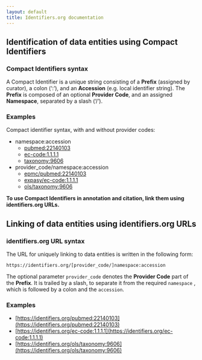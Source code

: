 ```yaml
---
layout: default
title: Identifiers.org documentation
---
```


## Identification of data entities using Compact Identifiers

### Compact Identifiers syntax
A Compact Identifier is a unique string consisting of a **Prefix** (assigned by curator), a colon (‘:’), and an **Accession** (e.g. local identifier string). 
The **Prefix** is composed of an optional **Provider Code**, and an assigned **Namespace**, separated by a slash (‘/’).

### Examples

Compact identifier syntax, with and without provider codes:
* namespace:accession
  * [pubmed:22140103](https://identifiers.org/pubmed:22140103)
  * [ec-code:1.1.1.1](https://identifiers.org/ec-code:1.1.1.1)
  * [taxonomy:9606](https://identifiers.org/taxonomy:9606)
* provider_code/namespace:accession
  * [epmc/pubmed:22140103](https://identifiers.org/epmc/pubmed:22140103)
  * [expasy/ec-code:1.1.1.1](https://identifiers.org/expasy/ec-code:1.1.1.1)
  * [ols/taxonomy:9606](https://identifiers.org/ols/taxonomy/9606)

**To use Compact Identifiers in annotation and citation, link them using identifiers.org URLs.**

## Linking of data entities using identifiers.org URLs

### identifiers.org URL syntax

The URL for uniquely linking to data entities is written in the following form:

`https://identifiers.org/[provider_code/]namespace:accession`

The optional parameter `provider_code` denotes the **Provider Code** part of the **Prefix**. It is trailed by a slash, to separate it from the required `namespace` , which is followed by a colon and the `accession`.

### Examples

* [https://identifiers.org/pubmed:22140103](https://identifiers.org/pubmed:22140103)
* [https://identifiers.org/ec-code:1.1.1.1](https://identifiers.org/ec-code:1.1.1.1)
* [https://identifiers.org/ols/taxonomy:9606](https://identifiers.org/ols/taxonomy:9606)

